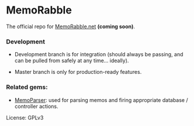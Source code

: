 # MemoRabble

The official repo for [MemoRabble.net](http://memorabble.net) **(coming soon)**.

### Development

* Development branch is for integration (should always be passing, and can be 
pulled from safely at any time... ideally).

* Master branch is only for production-ready features. 

### Related gems:

* [MemoParser](https://github.com/CLUSTERfoo/MemoParser): used for parsing memos
and firing appropriate database / controller actions.


License: GPLv3
